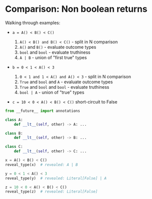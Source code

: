 # Comparison: Non boolean returns

Walking through examples:

- `a = A() < B() < C()`

    1. `A() < B() and B() < C()` - split in N comparison
    1. `A()` and `B()` - evaluate outcome types
    1. `bool` and `bool` - evaluate truthiness
    1. `A | B` - union of "first true" types

- `b = 0 < 1 < A() < 3`

    1. `0 < 1 and 1 < A() and A() < 3` - split in N comparison
    1. `True` and `bool` and `A` - evaluate outcome types
    1. `True` and `bool` and `bool` - evaluate truthiness
    1. `bool | A` - union of "true" types

- `c = 10 < 0 < A() < B() < C()` short-circuit to False

```py
from __future__ import annotations

class A:
    def __lt__(self, other) -> A: ...

class B:
    def __lt__(self, other) -> B: ...

class C:
    def __lt__(self, other) -> C: ...

x = A() < B() < C()
reveal_type(x)  # revealed: A | B

y = 0 < 1 < A() < 3
reveal_type(y)  # revealed: Literal[False] | A

z = 10 < 0 < A() < B() < C()
reveal_type(z)  # revealed: Literal[False]
```

